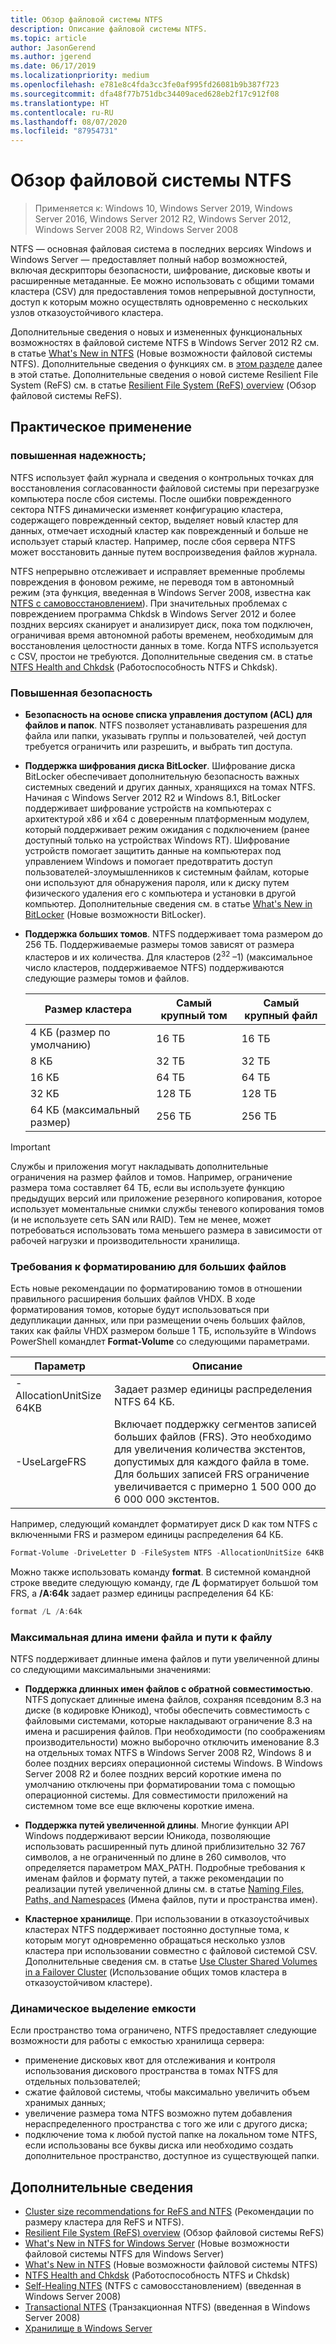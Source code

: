 ```yaml
---
title: Обзор файловой системы NTFS
description: Описание файловой системы NTFS.
ms.topic: article
author: JasonGerend
ms.author: jgerend
ms.date: 06/17/2019
ms.localizationpriority: medium
ms.openlocfilehash: e781e8c4fda3cc3fe0af995fd26081b9b387f723
ms.sourcegitcommit: dfa48f77b751dbc34409aced628eb2f17c912f08
ms.translationtype: HT
ms.contentlocale: ru-RU
ms.lasthandoff: 08/07/2020
ms.locfileid: "87954731"
---
```

# <a name="ntfs-overview"></a>Обзор файловой системы NTFS

>Применяется к: Windows 10, Windows Server 2019, Windows Server 2016, Windows Server 2012 R2, Windows Server 2012, Windows Server 2008 R2, Windows Server 2008

NTFS — основная файловая система в последних версиях Windows и Windows Server — предоставляет полный набор возможностей, включая дескрипторы безопасности, шифрование, дисковые квоты и расширенные метаданные. Ее можно использовать с общими томами кластера (CSV) для предоставления томов непрерывной доступности, доступ к которым можно осуществлять одновременно с нескольких узлов отказоустойчивого кластера.

Дополнительные сведения о новых и измененных функциональных возможностях в файловой системе NTFS в Windows Server 2012 R2 см. в статье [What's New in NTFS](/previous-versions/windows/it-pro/windows-server-2012-r2-and-2012/dn466520(v%3dws.11)) (Новые возможности файловой системы NTFS). Дополнительные сведения о функциях см. в [этом разделе](#additional-information) далее в этой статье. Дополнительные сведения о новой системе Resilient File System (ReFS) см. в статье [Resilient File System (ReFS) overview](../refs/refs-overview.md) (Обзор файловой системы ReFS).

## <a name="practical-applications"></a>Практическое применение

### <a name="increased-reliability"></a>повышенная надежность;

NTFS использует файл журнала и сведения о контрольных точках для восстановления согласованности файловой системы при перезагрузке компьютера после сбоя системы. После ошибки поврежденного сектора NTFS динамически изменяет конфигурацию кластера, содержащего поврежденный сектор, выделяет новый кластер для данных, отмечает исходный кластер как поврежденный и больше не использует старый кластер. Например, после сбоя сервера NTFS может восстановить данные путем воспроизведения файлов журнала.

NTFS непрерывно отслеживает и исправляет временные проблемы повреждения в фоновом режиме, не переводя том в автономный режим (эта функция, введенная в Windows Server 2008, известна как [NTFS с самовосстановлением](/previous-versions/windows/it-pro/windows-server-2008-r2-and-2008/cc771388(v=ws.10))). При значительных проблемах с повреждением программа Chkdsk в Windows Server 2012 и более поздних версиях сканирует и анализирует диск, пока том подключен, ограничивая время автономной работы временем, необходимым для восстановления целостности данных в томе. Когда NTFS используется с CSV, простои не требуются. Дополнительные сведения см. в статье [NTFS Health and Chkdsk](/previous-versions/windows/it-pro/windows-server-2012-r2-and-2012/hh831536(v%3dws.11)) (Работоспособность NTFS и Chkdsk).

### <a name="increased-security"></a>Повышенная безопасность

- **Безопасность на основе списка управления доступом (ACL) для файлов и папок**. NTFS позволяет устанавливать разрешения для файла или папки, указывать группы и пользователей, чей доступ требуется ограничить или разрешить, и выбрать тип доступа.

- **Поддержка шифрования диска BitLocker**. Шифрование диска BitLocker обеспечивает дополнительную безопасность важных системных сведений и других данных, хранящихся на томах NTFS. Начиная с Windows Server 2012 R2 и Windows 8.1, BitLocker поддерживает шифрование устройств на компьютерах с архитектурой x86 и x64 с доверенным платформенным модулем, который поддерживает режим ожидания с подключением (ранее доступный только на устройствах Windows RT). Шифрование устройств помогает защитить данные на компьютерах под управлением Windows и помогает предотвратить доступ пользователей-злоумышленников к системным файлам, которые они используют для обнаружения пароля, или к диску путем физического удаления его с компьютера и установки в другой компьютер. Дополнительные сведения см. в статье [What's New in BitLocker](/previous-versions/windows/it-pro/windows-server-2012-r2-and-2012/dn306081(v%3dws.11)) (Новые возможности BitLocker).

- **Поддержка больших томов**. NTFS поддерживает тома размером до 256 ТБ. Поддерживаемые размеры томов зависят от размера кластеров и их количества. Для кластеров (2<sup>32</sup> –1) (максимальное число кластеров, поддерживаемое NTFS) поддерживаются следующие размеры томов и файлов.

  |Размер кластера|Самый крупный том|Самый крупный файл|
  |---|---|---|
  |4 КБ (размер по умолчанию)|16 ТБ|16 ТБ|
  |8 КБ|32 ТБ|32 ТБ|
  |16 КБ|64 ТБ|64 ТБ|
  |32 КБ|128 ТБ|128 ТБ|
  |64 КБ (максимальный размер)|256 ТБ|256 ТБ|

>[!IMPORTANT]
>Службы и приложения могут накладывать дополнительные ограничения на размер файлов и томов. Например, ограничение размера тома составляет 64 ТБ, если вы используете функцию предыдущих версий или приложение резервного копирования, которое использует моментальные снимки службы теневого копирования томов (и не используете сеть SAN или RAID). Тем не менее, может потребоваться использовать тома меньшего размера в зависимости от рабочей нагрузки и производительности хранилища.

### <a name="formatting-requirements-for-large-files"></a>Требования к форматированию для больших файлов

Есть новые рекомендации по форматированию томов в отношении правильного расширения больших файлов VHDX. В ходе форматирования томов, которые будут использоваться при дедупликации данных, или при размещении очень больших файлов, таких как файлы VHDX размером больше 1 ТБ, используйте в Windows PowerShell командлет **Format-Volume** со следующими параметрами.

|Параметр|Описание|
|---|---|
|-AllocationUnitSize 64KB|Задает размер единицы распределения NTFS 64 КБ.|
|-UseLargeFRS|Включает поддержку сегментов записей больших файлов (FRS). Это необходимо для увеличения количества экстентов, допустимых для каждого файла в томе. Для больших записей FRS ограничение увеличивается с примерно 1 500 000 до 6 000 000 экстентов.|

Например, следующий командлет форматирует диск D как том NTFS с включенными FRS и размером единицы распределения 64 КБ.

```PowerShell
Format-Volume -DriveLetter D -FileSystem NTFS -AllocationUnitSize 64KB -UseLargeFRS
```

Можно также использовать команду **format**. В системной командной строке введите следующую команду, где **/L** форматирует большой том FRS, а **/A:64k** задает размер единицы распределения 64 КБ:

```PowerShell
format /L /A:64k
```

### <a name="maximum-file-name-and-path"></a>Максимальная длина имени файла и пути к файлу

NTFS поддерживает длинные имена файлов и пути увеличенной длины со следующими максимальными значениями:

- **Поддержка длинных имен файлов с обратной совместимостью**. NTFS допускает длинные имена файлов, сохраняя псевдоним 8.3 на диске (в кодировке Юникод), чтобы обеспечить совместимость с файловыми системами, которые накладывают ограничение 8.3 на имена и расширения файлов. При необходимости (по соображениям производительности) можно выборочно отключить именование 8.3 на отдельных томах NTFS в Windows Server 2008 R2, Windows 8 и более поздних версиях операционной системы Windows.
  В Windows Server 2008 R2 и более поздних версий короткие имена по умолчанию отключены при форматировании тома с помощью операционной системы. Для совместимости приложений на системном томе все еще включены короткие имена.

- **Поддержка путей увеличенной длины**. Многие функции API Windows поддерживают версии Юникода, позволяющие использовать расширенный путь длиной приблизительно 32 767 символов, а не ограниченный по длине в 260 символов, что определяется параметром MAX\_PATH. Подробные требования к именам файлов и формату путей, а также рекомендации по реализации путей увеличенной длины см. в статье [Naming Files, Paths, and Namespaces](/windows/win32/fileio/naming-a-file) (Имена файлов, пути и пространства имен).

- **Кластерное хранилище**. При использовании в отказоустойчивых кластерах NTFS поддерживает постоянно доступные тома, к которым могут одновременно обращаться несколько узлов кластера при использовании совместно с файловой системой CSV. Дополнительные сведения см. в статье [Use Cluster Shared Volumes in a Failover Cluster](../../failover-clustering/failover-cluster-csvs.md) (Использование общих томов кластера в отказоустойчивом кластере).

### <a name="flexible-allocation-of-capacity"></a>Динамическое выделение емкости

Если пространство тома ограничено, NTFS предоставляет следующие возможности для работы с емкостью хранилища сервера:

- применение дисковых квот для отслеживания и контроля использования дискового пространства в томах NTFS для отдельных пользователей;
- сжатие файловой системы, чтобы максимально увеличить объем хранимых данных;
- увеличение размера тома NTFS возможно путем добавления нераспределенного пространства с того же или с другого диска;
- подключение тома к любой пустой папке на локальном томе NTFS, если использованы все буквы диска или необходимо создать дополнительное пространство, доступное из существующей папки.

## <a name="additional-information"></a>Дополнительные сведения

- [Cluster size recommendations for ReFS and NTFS](https://techcommunity.microsoft.com/t5/Storage-at-Microsoft/Cluster-size-recommendations-for-ReFS-and-NTFS/ba-p/425960) (Рекомендации по размеру кластера для ReFS и NTFS).
- [Resilient File System (ReFS) overview](../refs/refs-overview.md) (Обзор файловой системы ReFS)
- [What's New in NTFS for Windows Server](/previous-versions/windows/it-pro/windows-server-2012-r2-and-2012/dn466520(v%3dws.11)) (Новые возможности файловой системы NTFS для Windows Server)
- [What's New in NTFS](/previous-versions/windows/it-pro/windows-server-2008-r2-and-2008/ff383236(v=ws.10)) (Новые возможности файловой системы NTFS)
- [NTFS Health and Chkdsk](/previous-versions/windows/it-pro/windows-server-2012-r2-and-2012/hh831536(v%3dws.11)) (Работоспособность NTFS и Chkdsk)
- [Self-Healing NTFS](/previous-versions/windows/it-pro/windows-server-2008-r2-and-2008/cc771388(v=ws.10)) (NTFS с самовосстановлением) (введенная в Windows Server 2008)
- [Transactional NTFS](/previous-versions/windows/it-pro/windows-server-2008-r2-and-2008/cc730726(v%3dws.10)) (Транзакционная NTFS) (введенная в Windows Server 2008)
- [Хранилище в Windows Server](../storage.yml)
